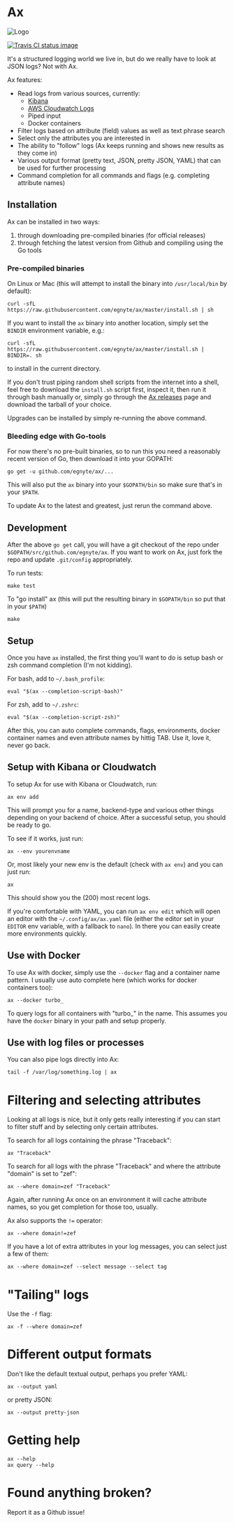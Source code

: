 # Ax

![Logo](https://raw.githubusercontent.com/egnyte/ax/master/ax.png)

[![Travis CI status image](https://travis-ci.org/egnyte/ax.svg?branch=master)](https://travis-ci.org/egnyte/ax)

It's a structured logging world we live in, but do we really have to look at JSON logs? Not with Ax.

Ax features:

* Read logs from various sources, currently:
  * [Kibana](https://www.elastic.co/products/kibana)
  * [AWS Cloudwatch Logs](https://docs.aws.amazon.com/AmazonCloudWatch/latest/logs/WhatIsCloudWatchLogs.html)
  * Piped input
  * Docker containers
* Filter logs based on attribute (field) values as well as text phrase search
* Select only the attributes you are interested in
* The ability to "follow" logs (Ax keeps running and shows new results as they come in)
* Various output format (pretty text, JSON, pretty JSON, YAML) that can be used for further processing
* Command completion for all commands and flags (e.g. completing attribute names)

## Installation
Ax can be installed in two ways:

1. through downloading pre-compiled binaries (for official releases)
2. through fetching the latest version from Github and compiling using the Go tools

### Pre-compiled binaries
On Linux or Mac (this will attempt to install the binary into `/usr/local/bin` by default):

    curl -sfL https://raw.githubusercontent.com/egnyte/ax/master/install.sh | sh

If you want to install the `ax` binary into another location, simply set the `BINDIR` environment variable, e.g.:

    curl -sfL https://raw.githubusercontent.com/egnyte/ax/master/install.sh | BINDIR=. sh

to install in the current directory.

If you don't trust piping random shell scripts from the internet into a shell, feel free to download the `install.sh` script first, inspect it, then run it through bash manually or, simply go through the [Ax releases](https://github.com/egnyte/ax/releases) page and download the tarball of your choice.

Upgrades can be installed by simply re-running the above command.

### Bleeding edge with Go-tools
For now there's no pre-built binaries, so to run this you need a reasonably recent version of Go, then download it into your GOPATH:

    go get -u github.com/egnyte/ax/...

This will also put the `ax` binary into your `$GOPATH/bin` so make sure that's in your `$PATH`.

To update Ax to the latest and greatest, just rerun the command above.

## Development
After the above `go get` call, you will have a git checkout of the repo under `$GOPATH/src/github.com/egnyte/ax`. If you want to work on Ax, just fork the repo and update `.git/config` appropriately.

To run tests:

    make test

To "go install" ax (this will put the resulting binary in `$GOPATH/bin` so put that in your `$PATH`)

    make

## Setup
Once you have `ax` installed, the first thing you'll want to do is setup bash or zsh command completion (I'm not kidding).

For bash, add to `~/.bash_profile`:

    eval "$(ax --completion-script-bash)"

For zsh, add to `~/.zshrc`:

    eval "$(ax --completion-script-zsh)"

After this, you can auto complete commands, flags, environments, docker container names and even attribute names by hittig TAB. Use it, love it, never go back.

## Setup with Kibana or Cloudwatch
To setup Ax for use with Kibana or Cloudwatch, run:

    ax env add

This will prompt you for a name, backend-type and various other things depending on your backend of choice. After a successful setup, you should be ready to go.

To see if it works, just run:

    ax --env yourenvname

Or, most likely your new env is the default (check with `ax env`) and you can just run:

    ax

This should show you the (200) most recent logs.

If you're comfortable with YAML, you can run `ax env edit` which will open an editor with the `~/.config/ax/ax.yaml` file (either the editor set in your `EDITOR` env variable, with a fallback to `nano`). In there you can easily create more environments quickly.

## Use with Docker
To use Ax with docker, simply use the `--docker` flag and a container name pattern. I usually use auto complete here (which works for docker containers too):

    ax --docker turbo_

To query logs for all containers with "turbo\_" in the name. This assumes you have the `docker` binary in your path and setup properly.

## Use with log files or processes
You can also pipe logs directly into Ax:

    tail -f /var/log/something.log | ax

# Filtering and selecting attributes

Looking at all logs is nice, but it only gets really interesting if you can start to filter stuff and by selecting only certain attributes.

To search for all logs containing the phrase "Traceback":

    ax "Traceback"

To search for all logs with the phrase "Traceback" and where the attribute "domain" is set to "zef":

    ax --where domain=zef "Traceback"

Again, after running Ax once on an environment it will cache attribute names, so you get completion for those too, usually.

Ax also supports the `!=` operator:

    ax --where domain!=zef

If you have a lot of extra attributes in your log messages, you can select just a few of them:

    ax --where domain=zef --select message --select tag

# "Tailing" logs

Use the `-f` flag:

    ax -f --where domain=zef

# Different output formats

Don't like the default textual output, perhaps you prefer YAML:

    ax --output yaml

or pretty JSON:

    ax --output pretty-json

# Getting help

    ax --help
    ax query --help

# Found anything broken?

Report it as a Github issue!
